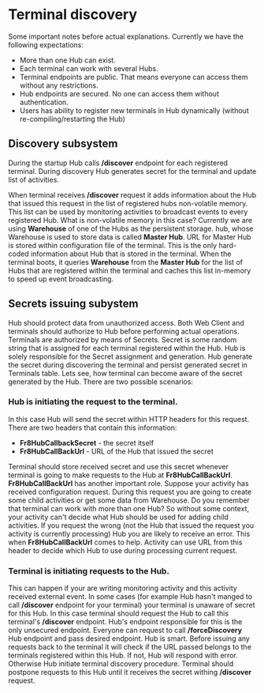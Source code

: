 # Terminal discovery

Some important notes before actual explanations. Currently we have the following expectations:
* More than one Hub can exist.
* Each terminal can work with several Hubs.
* Terminal endpoints are public. That means everyone can access them without any restrictions.
* Hub endpoints are secured. No one can access them without authentication.
* Users has ability to register new terminals in Hub dynamically (without re-compiling/restarting the Hub)

## Discovery subsystem

During the startup Hub calls **/discover** endpoint for each registered terminal. During discovery Hub generates secret for the terminal and update list of activities. 

When terminal receives **/discover** request it adds information about the Hub that issued this request in the list of registered hubs non-volatile memory. This list can be used by monitoring activities to broadcast events to every registered Hub. What is non-volatile memory in this case? Currently we are using **Warehouse** of one of the Hubs as the persistent storage. hub, whose Warehouse is used to store data is called **Master Hub**. URL for Master Hub is stored within configuration file of the terminal. This is the only hard-coded information about Hub that is stored in the terminal. When the terminal boots, it queries **Warehouse** from the **Master Hub** for the list of Hubs that are registered within the terminal and caches this list in-memory to speed up event broadcasting.

## Secrets issuing subystem

Hub should protect data from unauthorized access. Both Web Client and terminals should authorize to Hub before performing actual operations. Terminals are authorized by means of Secrets. Secret is some random string that is assigned for each terminal registered within the Hub. Hub is solely responsible for the Secret assignment and generation. Hub generate the secret during discovering the terminal and persist generated secret in Terminals table. Lets see, how terminal can become aware of the secret generated by the Hub. There are two possible scenarios:

### Hub is initiating the request to the terminal. 
In this case Hub will send the secret within HTTP headers for this request. There are two headers that contain this information:
* **Fr8HubCallbackSecret** - the secret itself
* **Fr8HubCallBackUrl** - URL of the Hub that issued the secret

Terminal should store received secret and use this secret whenever terminal is going to make requests to the Hub at **Fr8HubCallBackUrl**. **Fr8HubCallBackUrl** has another important role. Suppose your activity has received configuration request. During this request you are going to create some child activities or get some data from Warehouse. Do you remember that terminal can work with more than one Hub? So without some context, your activity can't decide what Hub should be used for adding child activities. If you request the wrong (not the Hub that issued the request you activity is currently processing) Hub you are likely to receive an error. This when **Fr8HubCallBackUrl** comes to help. Activity can use URL from this header to decide which Hub to use during processing current request.

### Terminal is initiating requests to the Hub.

This can happen if your are writing monitoring activity and this activity received external event. In some cases (for example Hub hasn't manged to call **/discover** endpoint for your terminal) your terminal is unaware of secret for this Hub. In this case terminal should request the Hub to call this terminal's **/discover** endpoint. Hub's endpoint responsible for this is the only unsecured endpoint. Everyone can request to call **/forceDiscovery** Hub endpoint and pass desired endpoint. Hub is smart. Before issuing any requests back to the terminal it will check if the URL passed belongs to the terminals registered within this Hub. If not, Hub will respond with error. Otherwise Hub initiate terminal discovery procedure. Terminal should postpone requests to this Hub until it receives the secret withing **/discover** request.